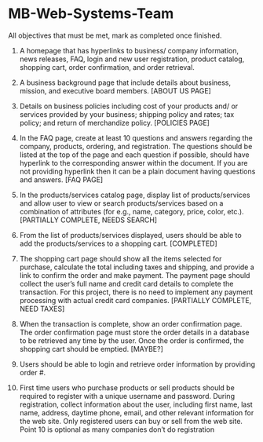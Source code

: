 # MB-Web-Systems-Team
All objectives that must be met, mark as completed once finished.

1. A homepage that has hyperlinks to business/ company information, news releases, FAQ, login 
and  new  user  registration,  product  catalog,  shopping  cart,  order  confirmation,  and  order 
retrieval.

2. A business background page that include details about business, mission, and executive board 
members. [ABOUT US PAGE]

3. Details on business policies including cost of your products and/ or services provided by your 
business; shipping policy and rates; tax policy; and return of merchandize policy. [POLICIES PAGE]

4. In  the  FAQ  page,  create  at  least  10  questions  and  answers  regarding  the  company,  products, 
ordering, and registration. The questions should be listed at the top of the page and each question 
if possible, should have hyperlink to the corresponding answer within the document. If you are not 
providing hyperlink then it can be a plain document having questions and answers. [FAQ PAGE]

5. In the products/services catalog page, display list of products/services and allow user to view 
or  search  products/services  based  on  a  combination  of  attributes  (for  e.g.,  name,  category, 
price, color, etc.). [PARTIALLY COMPLETE, NEEDS SEARCH]

6. From the list of products/services displayed, users should be able to add the products/services 
to a shopping cart. [COMPLETED]

7. The  shopping  cart  page  should  show  all  the  items  selected  for  purchase,  calculate  the  total 
including taxes and shipping, and provide a link to confirm the order and make payment. The 
payment  page  should  collect  the  user’s  full  name  and  credit  card  details  to  complete  the 
transaction. For this project, there is no need to implement any payment processing with actual 
credit card companies. [PARTIALLY COMPLETE, NEED TAXES]

8. When the transaction is complete, show an order confirmation page. The order confirmation 
page must store the order details in a database to be retrieved any time by the user. Once the 
order is confirmed, the shopping cart should be emptied. [MAYBE?]

9. Users should be able to login and retrieve order information by providing order #.

10. First time users who purchase products or sell products should be required to register with a 
unique  username  and  password.  During  registration,  collect  information  about  the  user, 
including first name, last name, address, daytime phone, email, and other relevant information 
for the web site. Only registered users can buy or sell from the web site. 
Point 10 is optional as many companies don’t do registration
